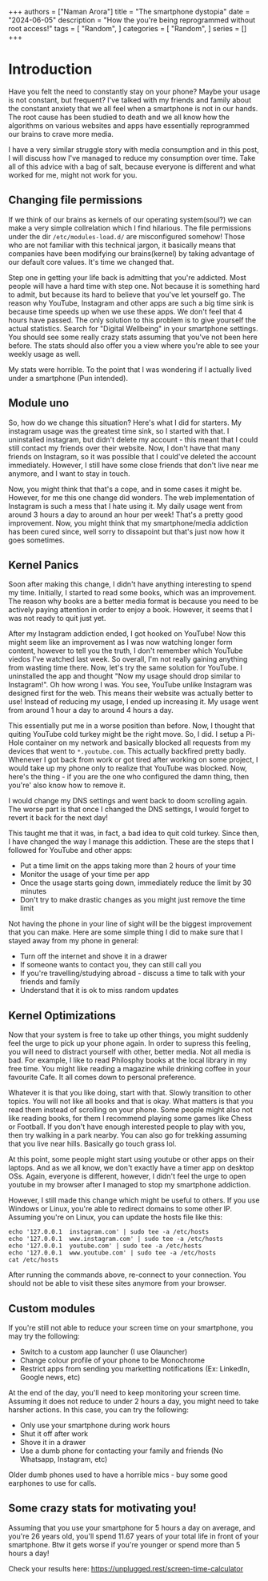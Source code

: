 +++
authors = ["Naman Arora"]
title = "The smartphone dystopia"
date = "2024-06-05"
description = "How the you're being reprogrammed without root access!"
tags = [
    "Random",
]
categories = [
    "Random",
]
series = []
+++

# Introduction
Have you felt the need to constantly stay on your phone? Maybe your usage is not constant, but frequent? I've talked with my friends and family about the constant anxiety that we all feel when a smartphone is not in our hands. The root cause has been studied to death and we all know how the algorithms on various websites and apps have essentially reprogrammed our brains to crave more media.

I have a very similar struggle story with media consumption and in this post, I will discuss how I've managed to reduce my consumption over time. Take all of this advice with a bag of salt, because everyone is different and what worked for me, might not work for you.

## Changing file permissions
If we think of our brains as kernels of our operating system(soul?) we can make a very simple collrelation which I find hilarious. The file permissions under the dir `/etc/modules-load.d/` are misconfigured somehow! Those who are not familiar with this technical jargon, it basically means that companies have been modifying our brains(kernel) by taking advantage of our default core values. It's time we changed that.

Step one in getting your life back is admitting that you're addicted. Most people will have a hard time with step one. Not because it is something hard to admit, but because its hard to believe that you've let yourself go. The reason why YouTube, Instagram and other apps are such a big time sink is because time speeds up when we use these apps. We don't feel that 4 hours have passed. The only solution to this problem is to give yourself the actual statistics. Search for "Digital Wellbeing" in your smartphone settings. You should see some really crazy stats assuming that you've not been here before. The stats should also offer you a view where you're able to see your weekly usage as well.

My stats were horrible. To the point that I was wondering if I actually lived under a smartphone (Pun intended).

## Module uno
So, how do we change this situation? Here's what I did for starters. My instagram usage was the greatest time sink, so I started with that. I uninstalled instagram, but didn't delete my account  - this meant that I could still contact my friends over their website. Now, I don't have that many friends on Instagram, so it was possible that I could've deleted the account immediately. However, I still have some close friends that don't live near me anymore, and I want to stay in touch.

Now, you might think that that's a cope, and in some cases it might be. However, for me this one change did wonders. The web implementation of Instagram is such a mess that I hate using it. My daily usage went from around 3 hours a day to around an hour per week! That's a pretty good improvement. Now, you might think that my smartphone/media addiction has been cured since, well sorry to dissapoint but that's just now how it goes sometimes.

## Kernel Panics
Soon after making this change, I didn't have anything interesting to spend my time. Initially, I started to read some books, which was an improvement. The reason why books are a better media format is because you need to be actively paying attention in order to enjoy a book. However, it seems that I was not ready to quit just yet.

After my Instagram addiction ended, I got hooked on YouTube! Now this might seem like an improvement as I was now watching longer form content, however to tell you the truth, I don't remember which YouTube viedos I've watched last week. So overall, I'm not really gaining anything from wasting time there. Now, let's try the same solution for YouTube. I uninstalled the app and thought "Now my usage should drop similar to Instagram!". Oh how wrong I was. You see, YouTube unlike Instagram was designed first for the web. This means their website was actually better to use! Instead of reducing my usage, I ended up increasing it. My usage went from around 1 hour a day to around 4 hours a day.

This essentially put me in a worse position than before. Now, I thought that quiting YouTube cold turkey might be the right move. So, I did. I setup a Pi-Hole container on my network and basically blocked all requests from my devices that went to `*.youtube.com`. This actually backfired pretty badly. Whenever I got back from work or got tired after working on some project, I would take up my phone only to realize that YouTube was blocked. Now, here's the thing - if you are the one who configured the damn thing, then you're' also know how to remove it.

I would change my DNS settings and went back to doom scrolling again. The worse part is that once I changed the DNS settings, I would forget to revert it back for the next day!

This taught me that it was, in fact, a bad idea to quit cold turkey. Since then, I have changed the way I manage this addiction.
These are the steps that I followed for YouTube and other apps:
- Put a time limit on the apps taking more than 2 hours of your time
- Monitor the usage of your time per app
- Once the usage starts going down, immediately reduce the limit by 30 minutes
- Don't try to make drastic changes as you might just remove the time limit

Not having the phone in your line of sight will be the biggest improvement that you can make. Here are some simple thing I did to make sure that I stayed away from my phone in general:
- Turn off the internet and shove it in a drawer
- If someone wants to contact you, they can still call you
- If you're travelling/studying abroad - discuss a time to talk with your friends and family
- Understand that it is ok to miss random updates

## Kernel Optimizations
Now that your system is free to take up other things, you might suddenly feel the urge to pick up your phone again. In order to supress this feeling, you will need to distract yourself with other, better media. Not all media is bad. For example, I like to read Philosphy books at the local library in my free time. You might like reading a magazine while drinking coffee in your favourite Cafe. It all comes down to personal preference.

Whatever it is that you like doing, start with that. Slowly transition to other topics. You will not like all books and that is okay. What matters is that you read them instead of scrolling on your phone. Some people might also not like reading books, for them I recommend playing some games like Chess or Football. If you don't have enough interested people to play with you, then try walking in a park nearby. You can also go for trekking assuming that you live near hills. Basically go touch grass lol.

At this point, some people might start using youtube or other apps on their laptops. And as we all know, we don't exactly have a timer app on desktop OSs. Again, everyone is different, however, I didn't feel the urge to open youtube in my browser after I managed to stop my smartphone addiction.

However, I still made this change which might be useful to others. If you use Windows or Linux, you're able to redirect domains to some other IP. Assuming you're on Linux, you can update the hosts file like this:

```
echo '127.0.0.1  instagram.com' | sudo tee -a /etc/hosts
echo '127.0.0.1  www.instagram.com' | sudo tee -a /etc/hosts
echo '127.0.0.1  youtube.com' | sudo tee -a /etc/hosts
echo '127.0.0.1  www.youtube.com' | sudo tee -a /etc/hosts
cat /etc/hosts
```

After running the commands above, re-connect to your connection. You should not be able to visit these sites anymore from your browser.

## Custom modules
If you're still not able to reduce your screen time on your smartphone, you may try the following:
- Switch to a custom app launcher (I use Olauncher)
- Change colour profile of your phone to be Monochrome
- Restrict apps from sending you marketting notifications (Ex: LinkedIn, Google news, etc)

At the end of the day, you'll need to keep monitoring your screen time. Assuming it does not reduce to under 2 hours a day, you might need to take harsher actions. In this case, you can try the following:
- Only use your smartphone during work hours
- Shut it off after work
- Shove it in a drawer
- Use a dumb phone for contacting your family and friends (No Whatsapp, Instagram, etc)

Older dumb phones used to have a horrible mics - buy some good earphones to use for calls.

## Some crazy stats for motivating you!

Assuming that you use your smartphone for 5 hours a day on average, and you're 26 years old, you'll spend 11.67 years of your total life in front of your smartphone. Btw it gets worse if you're younger or spend more than 5 hours a day!

Check your results here: https://unplugged.rest/screen-time-calculator